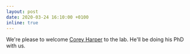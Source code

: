 ```yaml
---
layout: post
date: 2020-03-24 16:10:00 +0100
inline: true
---
```


We're please to welcome [Corey Harper](https://twitter.com/chrpr) to the lab. He'll be doing his PhD with us. 
